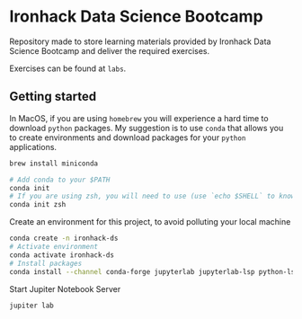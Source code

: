 # Ironhack Data Science Bootcamp

Repository made to store learning materials provided by Ironhack Data Science Bootcamp and deliver the required exercises.

Exercises can be found at `labs`.

## Getting started

In MacOS, if you are using `homebrew` you will experience a hard time to download `python` packages.
My suggestion is to use `conda` that allows you to create environments and download packages for your `python` applications.
```bash
brew install miniconda

# Add conda to your $PATH
conda init
# If you are using zsh, you will need to use (use `echo $SHELL` to know)
conda init zsh
```

Create an environment for this project, to avoid polluting your local machine
```bash
conda create -n ironhack-ds
# Activate environment
conda activate ironhack-ds
# Install packages
conda install --channel conda-forge jupyterlab jupyterlab-lsp python-lsp-server numpy pandas
```

Start Jupiter Notebook Server
```bash
jupiter lab
```


